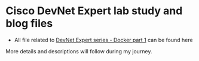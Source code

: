 # Cisco DevNet Expert lab study and blog files

- All file related to [DevNet Expert series - Docker part 1](https://blog.kuhlcloud.de/containers/2022/12/16/docker-part1.html) can be found here

More details and descriptions will follow during my journey.
